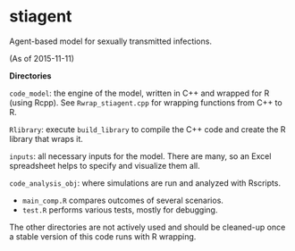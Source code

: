 # stiagent
Agent-based model for sexually transmitted infections.


(As of 2015-11-11)

**Directories**

```code_model```: the engine of the model, written in C++ and wrapped for R (using Rcpp). See ```Rwrap_stiagent.cpp``` for wrapping functions from C++ to R.

```Rlibrary```: execute ```build_library``` to compile the C++ code and create the R library that wraps it. 

```inputs```: all necessary inputs for the model. There are many, so an Excel spreadsheet helps to specify and visualize them all.

```code_analysis_obj```: where simulations are run and analyzed with Rscripts. 
 * ```main_comp.R``` compares outcomes of several scenarios.
 * ```test.R``` performs various tests, mostly for debugging.


The other directories are not actively used and should be cleaned-up once a stable version of this code runs with R wrapping.